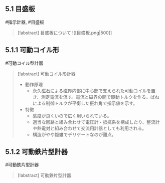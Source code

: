 ## $5.1$ 目盛板
#指示計器, #目盛板

> [!abstract] 目盛板について
> ![[目盛板.png|500]]

## $5.1.1$ 可動コイル形
#可動コイル型計器

> [!abstract] 可動コイル形計器
> - 動作原理
>     - 永久磁石による磁界内部に中心部で支えられた可動コイルを置き、測定電流を流す。電流と磁界の間で駆動トルクを作る。ばねによる制御トルクが平衡した振れ角で指示値を示す。
> - 特徴
>     - 感度が良くいので広く用いられている。
>     - 適当な回路と組み合わせて電圧計・抵抗系を構成したり、整流計や熱電対と組み合わせて交流用計器としても利用される。
>     - 構造がやや複雑でデリケートなのが難点。

## $5.1.2$ 可動鉄片型計器
#可動鉄片型計器

> [!abstract] 可動鉄片型計器
